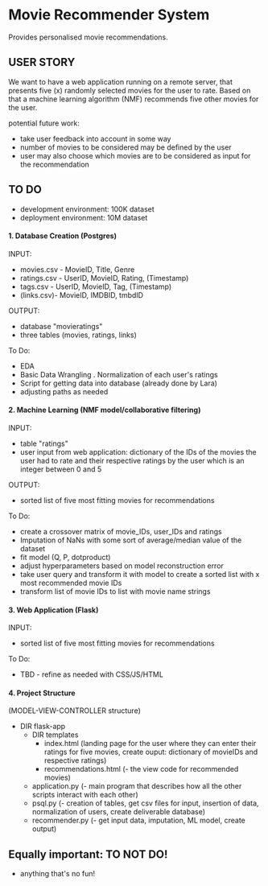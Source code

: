 # Movie Recommender System
Provides personalised movie recommendations.

## USER STORY

We want to have a web application running on a remote server, that presents five (x) randomly selected movies for the user to rate.
Based on that a machine learning algorithm (NMF) recommends five other movies for the user.

potential future work:
- take user feedback into account in some way
- number of movies to be considered may be defined by the user
- user may also choose which movies are to be considered as input for the recommendation


## TO DO

- development environment: 100K dataset
- deployment environment: 10M dataset

#### 1. Database Creation (Postgres)

INPUT:
- movies.csv - MovieID, Title, Genre
- ratings.csv - UserID, MovieID, Rating, (Timestamp)
- tags.csv - UserID, MovieID, Tag, (Timestamp)
- (links.csv)- MovieID, IMDBID, tmbdID

OUTPUT:
- database "movieratings"
- three tables (movies, ratings, links)

To Do:
- EDA
- Basic Data Wrangling
. Normalization of each user's ratings
- Script for getting data into database (already done by Lara)
- adjusting paths as needed

#### 2. Machine Learning (NMF model/collaborative filtering)

INPUT:
- table "ratings"
- user input from web application: dictionary of the IDs of the movies the user had to rate and their respective ratings by the user which is an integer between 0 and 5

OUTPUT:
- sorted list of five most fitting movies for recommendations

To Do:
- create a crossover matrix of movie_IDs, user_IDs and ratings
- Imputation of NaNs with some sort of average/median value of the dataset
- fit model (Q, P, dotproduct)
- adjust hyperparameters based on model reconstruction error
- take user query and transform it with model to create a sorted list with x most recommended movie IDs
- transform list of movie IDs to list with movie name strings

#### 3. Web Application (Flask)

INPUT:
- sorted list of five most fitting movies for recommendations

To Do:
- TBD - refine as needed with CSS/JS/HTML

#### 4. Project Structure

(MODEL-VIEW-CONTROLLER structure)

- DIR flask-app
    - DIR templates
      - index.html (landing page for the user where they can enter their ratings for five movies, create ouput: dictionary of movieIDs and respective ratings)
      - recommendations.html (- the view code for recommended movies)
    - application.py (- main program that describes how all the other scripts interact with each other)
    - psql.py (- creation of tables, get csv files for input, insertion of data, normalization of users, create deliverable database)
    - recommender.py (- get input data, imputation, ML model, create output)

## Equally important: TO NOT DO!

- anything that's no fun!
